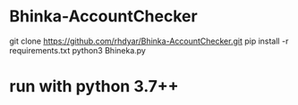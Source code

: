 # Bhinka-AccountChecker

git clone https://github.com/rhdyar/Bhinka-AccountChecker.git
pip install -r requirements.txt
python3 Bhineka.py


# run with python 3.7++
